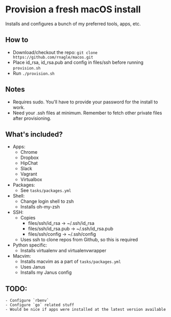 # Provision a fresh macOS install

Installs and configures a bunch of my preferred tools, apps, etc.

## How to

- Download/checkout the repo: `git clone https://github.com/rnagle/macos.git`
- Place id_rsa, id_rsa.pub and config in files/ssh before running `provision.sh`
- Run `./provision.sh`

## Notes

- Requires sudo. You'll have to provide your password for the install to work.
- Need your .ssh files at minimum. Remember to fetch other private files after provisioning.

## What's included?

- Apps:
    - Chrome
    - Dropbox
    - HipChat
    - Slack
    - Vagrant
    - Virtualbox
- Packages:
    - See `tasks/packages.yml`
- Shell:
    - Change login shell to zsh
    - Installs oh-my-zsh
- SSH:
    - Copies
        - files/ssh/id_rsa -> ~/.ssh/id_rsa
        - files/ssh/id_rsa.pub -> ~/.ssh/id_rsa.pub
        - files/ssh/config -> ~/.ssh/config
    - Uses ssh to clone repos from Github, so this is required
- Python specific:
    - Installs virtualenv and virtualenvwrapper
- Macvim:
    - Installs macvim as a part of `tasks/packages.yml`
    - Uses Janus
    - Installs my Janus config

## TODO:
    - Configure `rbenv`
    - Configure `go` related stuff
    - Would be nice if apps were installed at the latest version available

